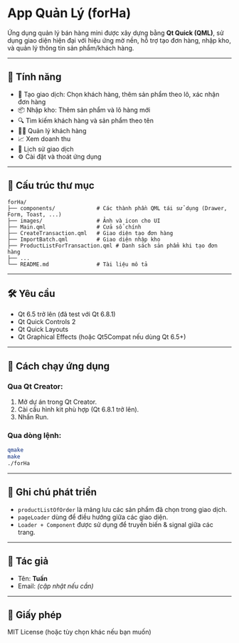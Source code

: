 

# App Quản Lý (forHa)

Ứng dụng quản lý bán hàng mini được xây dựng bằng **Qt Quick (QML)**, sử dụng giao diện hiện đại với hiệu ứng mờ nền, hỗ trợ tạo đơn hàng, nhập kho, và quản lý thông tin sản phẩm/khách hàng.

---

## 🚀 Tính năng

- 🧾 Tạo giao dịch: Chọn khách hàng, thêm sản phẩm theo lô, xác nhận đơn hàng
- 📦 Nhập kho: Thêm sản phẩm và lô hàng mới
- 🔍 Tìm kiếm khách hàng và sản phẩm theo tên
- 🧑‍💼 Quản lý khách hàng
- 📈 Xem doanh thu 
- 📜 Lịch sử giao dịch 
- ⚙️ Cài đặt và thoát ứng dụng

---

## 📁 Cấu trúc thư mục

```
forHa/
├── components/             # Các thành phần QML tái sử dụng (Drawer, Form, Toast, ...)
├── images/                 # Ảnh và icon cho UI
├── Main.qml                # Cửa sổ chính
├── CreateTransaction.qml   # Giao diện tạo đơn hàng
├── ImportBatch.qml         # Giao diện nhập kho
├── ProductListForTransaction.qml # Danh sách sản phẩm khi tạo đơn hàng
├── ...
└── README.md               # Tài liệu mô tả
```

---

## 🛠 Yêu cầu

- Qt 6.5 trở lên (đã test với Qt 6.8.1)
- Qt Quick Controls 2
- Qt Quick Layouts
- Qt Graphical Effects (hoặc Qt5Compat nếu dùng Qt 6.5+)

---

## 🔧 Cách chạy ứng dụng

### Qua Qt Creator:
1. Mở dự án trong Qt Creator.
2. Cài cấu hình kit phù hợp (Qt 6.8.1 trở lên).
3. Nhấn Run.

### Qua dòng lệnh:
```bash
qmake
make
./forHa
```

---

## 📌 Ghi chú phát triển

- `productListOfOrder` là mảng lưu các sản phẩm đã chọn trong giao dịch.
- `pageLoader` dùng để điều hướng giữa các giao diện.
- `Loader + Component` được sử dụng để truyền biến & signal giữa các trang.

---

## 📧 Tác giả

- Tên: **Tuấn**
- Email: *(cập nhật nếu cần)*

---

## 📜 Giấy phép

MIT License (hoặc tùy chọn khác nếu bạn muốn)
